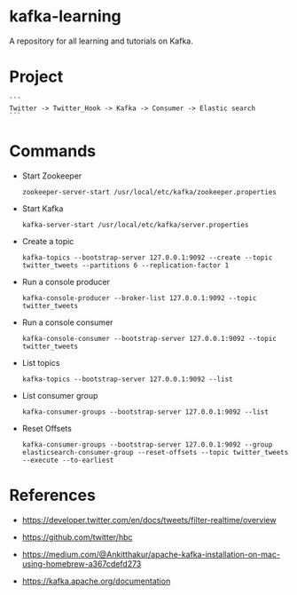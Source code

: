 # kafka-learning
A repository for all learning and tutorials on Kafka.


# Project
    ```
    Twitter -> Twitter_Hook -> Kafka -> Consumer -> Elastic search
    ```

# Commands

* Start Zookeeper

    ```shell script
    zookeeper-server-start /usr/local/etc/kafka/zookeeper.properties
    ```
  
* Start Kafka

    ```shell script
    kafka-server-start /usr/local/etc/kafka/server.properties
    ```  

* Create a topic

    ```shell script
    kafka-topics --bootstrap-server 127.0.0.1:9092 --create --topic twitter_tweets --partitions 6 --replication-factor 1
    ```

* Run a console producer

    ```shell script
    kafka-console-producer --broker-list 127.0.0.1:9092 --topic twitter_tweets  
    ```

* Run a console consumer

    ```shell script
    kafka-console-consumer --bootstrap-server 127.0.0.1:9092 --topic twitter_tweets
    ```

* List topics

    ```shell script
    kafka-topics --bootstrap-server 127.0.0.1:9092 --list
    ```

* List consumer group

    ```shell script
    kafka-consumer-groups --bootstrap-server 127.0.0.1:9092 --list
    ```
  
* Reset Offsets

    ```shell script
    kafka-consumer-groups --bootstrap-server 127.0.0.1:9092 --group elasticsearch-consumer-group --reset-offsets --topic twitter_tweets --execute --to-earliest
    ```  

# References

* https://developer.twitter.com/en/docs/tweets/filter-realtime/overview

* https://github.com/twitter/hbc

* https://medium.com/@Ankitthakur/apache-kafka-installation-on-mac-using-homebrew-a367cdefd273

* https://kafka.apache.org/documentation
